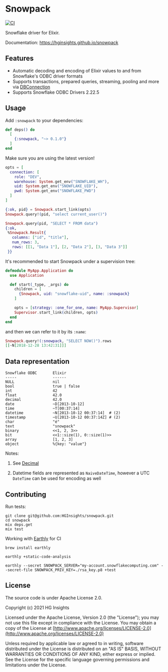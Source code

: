 # Snowpack

[![CI](https://github.com/HGInsights/snowpack/workflows/CI/badge.svg)](https://github.com/HGInsights/snowpack/actions/workflows/elixir.yml)

<!-- MDOC !-->

Snowflake driver for Elixir.

Documentation: <https://hginsights.github.io/snowpack>

## Features

- Automatic decoding and encoding of Elixir values to and from Snowflake's ODBC driver formats
- Supports transactions, prepared queries, streaming, pooling and more via
  [DBConnection](https://github.com/elixir-ecto/db_connection)
- Supports Snowflake ODBC Drivers 2.22.5

## Usage

Add `:snowpack` to your dependencies:

```elixir
def deps() do
  [
    {:snowpack, "~> 0.1.0"}
  ]
end
```

Make sure you are using the latest version!

```elixir
opts = [
  connection: [
    role: "DEV",
    warehouse: System.get_env("SNOWFLAKE_WH"),
    uid: System.get_env("SNOWFLAKE_UID"),
    pwd: System.get_env("SNOWFLAKE_PWD")
  ]
]

{:ok, pid} = Snowpack.start_link(opts)
Snowpack.query!(pid, "select current_user()")

Snowpack.query(pid, "SELECT * FROM data")
{:ok,
 %Snowpack.Result{
   columns: ["id", "title"],
   num_rows: 3,
   rows: [[1, "Data 1"], [2, "Data 2"], [3, "Data 3"]]
 }}
```

It's recommended to start Snowpack under a supervision tree:

```elixir
defmodule MyApp.Application do
  use Application

  def start(_type, _args) do
    children = [
      {Snowpack, uid: "snowflake-uid", name: :snowpack}
    ]

    opts = [strategy: :one_for_one, name: MyApp.Supervisor]
    Supervisor.start_link(children, opts)
  end
end
```

and then we can refer to it by its `:name`:

```elixir
Snowpack.query!(:snowpack, "SELECT NOW()").rows
[[~N[2018-12-28 13:42:31]]]
```

## Data representation

```
Snowflake ODBC       Elixir
-----                ------
NULL                 nil
bool                 true | false
int                  42
float                42.0
decimal              42.0
date                 ~D[2013-10-12]
time                 ~T[00:37:14]
datetime             ~N[2013-10-12 00:37:14]  # (2)
timestamp            ~U[2013-10-12 00:37:14Z] # (2)
char                 "é"
text                 "snowpack"
binary               <<1, 2, 3>>
bit                  <<1::size(1), 0::size(1)>>
array                [1, 2, 3]
object               %{key: "value"}
```

Notes:

1. See [Decimal](https://github.com/ericmj/decimal)

2. Datetime fields are represented as `NaiveDateTime`, however a UTC `DateTime` can be used for encoding as well

<!-- MDOC !-->

## Contributing

Run tests:

```
git clone git@github.com:HGInsights/snowpack.git
cd snowpack
mix deps.get
mix test
```

Working with [Earthly](https://earthly.dev/) for CI

```
brew install earthly

earthly +static-code-analysis

earthly --secret SNOWPACK_SERVER="my-account.snowflakecomputing.com" --secret-file SNOWPACK_PRIV_KEY=./rsa_key.p8 +test
```

## License

The source code is under Apache License 2.0.

Copyright (c) 2021 HG Insights

Licensed under the Apache License, Version 2.0 (the "License"); you may not use this file except in compliance with the
License. You may obtain a copy of the License at
[http://www.apache.org/licenses/LICENSE-2.0](http://www.apache.org/licenses/LICENSE-2.0)

Unless required by applicable law or agreed to in writing, software distributed under the License is distributed on an
"AS IS" BASIS, WITHOUT WARRANTIES OR CONDITIONS OF ANY KIND, either express or implied. See the License for the specific
language governing permissions and limitations under the License.
